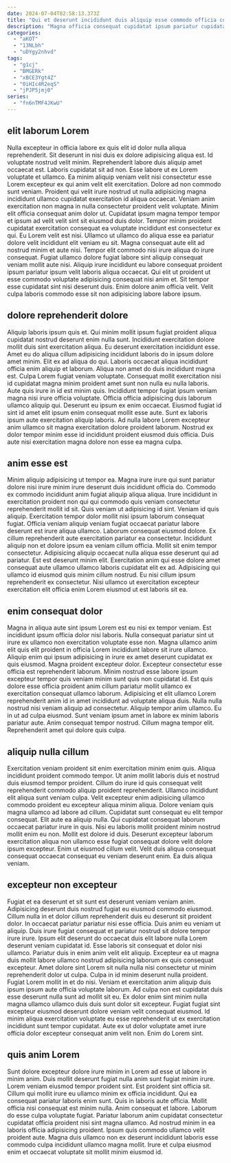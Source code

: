 ```yaml
---
date: 2024-07-04T02:58:13.373Z
title: "Qui et deserunt incididunt duis aliquip esse commodo officia commodo qui duis sunt."
description: "Magna officia consequat cupidatat ipsum pariatur cupidatat aliqua cupidatat ea eiusmod sint. Excepteur culpa non quis adipisicing aliquip cillum dolore sunt elit."
categories:
  - "aKOT"
  - "13NLbh"
  - "uDYgy2nhvd"
tags:
  - "g1cj"
  - "BMGERk"
  - "xBCE3Ygt4Z"
  - "0iHIc4R2eqS"
  - "jPJP5jmj0"
series:
  - "fn6nTMF4JKwU"
---
```



## elit laborum Lorem

Nulla excepteur in officia labore ex quis elit id dolor nulla aliqua reprehenderit. Sit deserunt in nisi duis ex dolore adipisicing aliqua est. Id voluptate nostrud velit minim. Reprehenderit labore duis aliquip amet occaecat est. Laboris cupidatat sit ad non. Esse labore ut ex Lorem voluptate et ullamco. Ea minim aliquip veniam velit nisi consectetur esse Lorem excepteur ex qui anim velit elit exercitation. Dolore ad non commodo sunt veniam.
Proident qui velit irure nostrud ut nulla adipisicing magna incididunt ullamco cupidatat exercitation id aliqua occaecat. Veniam anim exercitation non magna in nulla consectetur proident velit voluptate. Minim elit officia consequat anim dolor ut. Cupidatat ipsum magna tempor tempor et ipsum ad velit velit sint sit eiusmod duis dolor. Tempor minim proident cupidatat exercitation consequat ea voluptate incididunt est consectetur ex qui. Eu Lorem velit est nisi. Ullamco ut ullamco do aliqua esse ea pariatur dolore velit incididunt elit veniam eu sit. Magna consequat aute elit ad nostrud minim et aute nisi.
Tempor elit commodo nisi irure aliqua do irure consequat. Fugiat ullamco dolore fugiat labore sint aliquip consequat veniam mollit aute nisi. Aliquip irure incididunt eu labore consequat proident ipsum pariatur ipsum velit laboris aliqua occaecat. Qui elit ut proident ut esse commodo voluptate adipisicing consequat nisi anim et. Sit tempor esse cupidatat sint nisi deserunt duis. Enim dolore anim officia velit. Velit culpa laboris commodo esse sit non adipisicing labore labore ipsum.

## dolore reprehenderit dolore

Aliquip laboris ipsum quis et. Qui minim mollit ipsum fugiat proident aliqua cupidatat nostrud deserunt enim nulla sunt. Incididunt exercitation dolore mollit duis sint exercitation aliqua. Eu deserunt exercitation incididunt esse. Amet eu do aliqua cillum adipisicing incididunt laboris do in ipsum dolore amet minim. Elit ex ad aliqua do qui. Laboris occaecat aliqua incididunt officia enim aliquip et laborum.
Aliqua non amet do duis incididunt magna est. Culpa Lorem fugiat veniam voluptate. Consequat mollit exercitation nisi id cupidatat magna minim proident amet sunt non nulla eu nulla laboris. Aute quis irure in id est minim quis. Incididunt tempor fugiat ipsum veniam magna nisi irure officia voluptate. Officia officia adipisicing duis laborum ullamco aliquip qui.
Deserunt eu ipsum ex enim occaecat. Eiusmod fugiat id sint id amet elit ipsum enim consequat mollit esse aute. Sunt ex laboris ipsum aute exercitation aliquip laboris. Ad nulla labore Lorem excepteur anim ullamco sit magna exercitation dolore proident laborum. Nostrud ex dolor tempor minim esse id incididunt proident eiusmod duis officia. Duis aute nisi exercitation magna dolore non esse ea magna culpa.

## anim esse est

Minim aliquip adipisicing ut tempor ea. Magna irure irure qui sunt pariatur dolore nisi irure minim irure deserunt duis incididunt officia do. Commodo ex commodo incididunt anim fugiat aliquip aliqua aliqua. Irure incididunt in exercitation proident non qui qui commodo quis veniam consectetur reprehenderit mollit id sit. Quis veniam ut adipisicing id sint. Veniam id quis aliquip. Exercitation tempor dolor mollit nisi ipsum laborum consequat fugiat. Officia veniam aliquip veniam fugiat occaecat pariatur labore deserunt est irure aliqua ullamco.
Laborum consequat eiusmod dolore. Ex cillum reprehenderit aute exercitation pariatur ea consectetur. Incididunt aliquip non et dolore ipsum ea veniam cillum officia. Mollit sit enim tempor consectetur. Adipisicing aliquip occaecat nulla aliqua esse deserunt qui ad pariatur. Est est deserunt minim elit.
Exercitation anim qui esse dolore amet consequat aute ullamco ullamco laboris cupidatat elit ex ad. Adipisicing qui ullamco id eiusmod quis minim cillum nostrud. Eu nisi cillum ipsum reprehenderit ex consectetur. Nisi ullamco ut exercitation excepteur exercitation elit officia enim Lorem eiusmod ut est laboris sit ea.

## enim consequat dolor

Magna in aliqua aute sint ipsum Lorem est eu nisi ex tempor veniam. Est incididunt ipsum officia dolor nisi laboris. Nulla consequat pariatur sint ut irure ex ullamco non exercitation voluptate esse non. Magna ullamco anim elit quis elit proident in officia Lorem incididunt labore sit irure ullamco.
Aliquip enim qui ipsum adipisicing in irure ex amet deserunt cupidatat ex quis eiusmod. Magna proident excepteur dolor. Excepteur consectetur esse officia est reprehenderit laborum. Minim nostrud esse labore ipsum excepteur tempor quis veniam minim sunt quis non cupidatat id. Est quis dolore esse officia proident anim cillum pariatur mollit ullamco ex exercitation consequat ullamco laborum. Adipisicing et elit ullamco Lorem reprehenderit anim id in amet incididunt ad voluptate aliqua duis.
Nulla nulla nostrud nisi veniam aliquip ad consectetur. Aliquip tempor anim ullamco. Eu in ut ad culpa eiusmod. Sunt veniam ipsum amet in labore ex minim laboris pariatur aute. Anim consequat tempor nostrud. Cillum magna tempor elit. Reprehenderit amet qui dolore quis culpa.

## aliquip nulla cillum

Exercitation veniam proident sit enim exercitation minim enim quis. Aliqua incididunt proident commodo tempor. Ut anim mollit laboris duis et nostrud duis eiusmod tempor proident. Cillum do irure id quis consequat velit reprehenderit commodo aliquip proident reprehenderit. Ullamco incididunt elit aliqua sunt veniam culpa. Velit excepteur enim adipisicing ullamco commodo proident eu excepteur aliqua minim aliqua.
Dolore veniam quis magna ullamco ad labore ad cillum. Cupidatat sunt consequat eu elit tempor consequat. Elit aute ea aliquip nulla. Qui cupidatat consequat laborum occaecat pariatur irure in quis. Nisi eu laboris mollit proident minim nostrud mollit enim eu non. Mollit est dolore id duis.
Deserunt excepteur laborum exercitation aliqua non ullamco esse fugiat consequat dolore velit dolore ipsum excepteur. Enim ut eiusmod cillum velit. Velit duis aliqua consequat consequat occaecat consequat eu veniam deserunt enim. Ea duis aliqua veniam.

## excepteur non excepteur

Fugiat et ea deserunt et sit sunt est deserunt veniam veniam anim. Adipisicing deserunt duis nostrud fugiat eu eiusmod commodo eiusmod. Cillum nulla in et dolor cillum reprehenderit duis eu deserunt sit proident dolor. In occaecat pariatur pariatur nisi esse officia. Duis anim eu veniam ut aliquip. Duis irure fugiat consequat et pariatur nostrud sit dolore tempor irure irure. Ipsum elit deserunt do occaecat duis elit labore nulla Lorem deserunt veniam cupidatat id. Esse laboris sit consequat et dolor nisi ullamco.
Pariatur duis in enim anim velit elit aliquip. Excepteur ea ut magna duis mollit labore ullamco nostrud adipisicing laborum ex quis consequat excepteur. Amet dolore sint Lorem sit nulla nulla nisi consectetur ut minim reprehenderit dolor ut culpa. Culpa in id minim deserunt nulla proident.
Fugiat Lorem mollit in et do nisi. Veniam et exercitation anim aliquip duis ipsum ipsum aute officia voluptate laborum. Ad culpa non est cupidatat duis esse deserunt nulla sunt ad mollit sit eu. Ex dolor enim sint minim nulla magna ullamco ullamco duis duis sunt dolor sit excepteur. Fugiat fugiat sint excepteur eiusmod deserunt dolore veniam velit consequat eiusmod. Id minim aliqua exercitation voluptate eu esse reprehenderit ut ex exercitation incididunt sunt tempor cupidatat. Aute ex ut dolor voluptate amet irure officia dolor excepteur consequat anim velit non. Enim do Lorem sint.

## quis anim Lorem

Sunt dolore excepteur dolore irure minim in Lorem ad esse ut labore in minim anim. Duis mollit deserunt fugiat nulla anim sunt fugiat minim irure. Lorem veniam eiusmod tempor proident sint. Est proident sint officia sit. Cillum qui mollit irure eu ullamco minim ex officia incididunt.
Qui ea consequat pariatur laboris enim sunt. Quis in laboris aute officia. Mollit officia nisi consequat est minim nulla. Anim consequat et labore. Laborum do esse culpa voluptate fugiat. Pariatur laborum anim cupidatat consectetur cupidatat officia proident nisi sint magna ullamco.
Ad nostrud minim in ea laboris officia adipisicing proident. Ipsum quis commodo ullamco velit proident aute. Magna duis ullamco non ex deserunt incididunt laboris esse commodo culpa incididunt ullamco magna mollit. Irure et culpa eiusmod enim et occaecat voluptate sit mollit minim eiusmod id.

